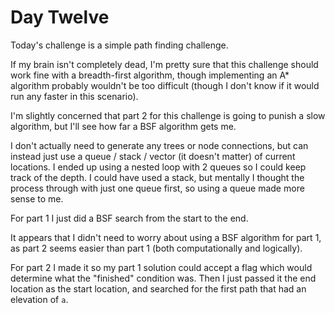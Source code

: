 # Day Twelve

Today's challenge is a simple path finding challenge.

If my brain isn't completely dead, I'm pretty sure that this challenge should work fine with a breadth-first algorithm, though implementing an A* algorithm probably wouldn't be too difficult (though I don't know if it would run any faster in this scenario).

I'm slightly concerned that part 2 for this challenge is going to punish a slow algorithm, but I'll see how far a BSF algorithm gets me.

I don't actually need to generate any trees or node connections, but can instead just use a queue / stack / vector (it doesn't matter) of current locations. I ended up using a nested loop with 2 queues so I could keep track of the depth. I could have used a stack, but mentally I thought the process through with just one queue first, so using a queue made more sense to me.

For part 1 I just did a BSF search from the start to the end.

It appears that I didn't need to worry about using a BSF algorithm for part 1, as part 2 seems easier than part 1 (both computationally and logically).

For part 2 I made it so my part 1 solution could accept a flag which would determine what the "finished" condition was. Then I just passed it the end location as the start location, and searched for the first path that had an elevation of `a`.
